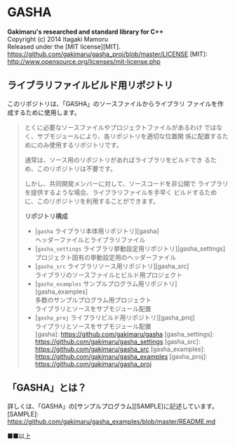 GASHA
====
**Gakimaru's researched and standard library for C++**  
Copyright (c) 2014 Itagaki Mamoru  
Released under the [MIT license][MIT].
<https://github.com/gakimaru/gasha_proj/blob/master/LICENSE>
[MIT]: http://www.opensource.org/licenses/mit-license.php

ライブラリファイルビルド用リポジトリ
---
このリポジトリは、「GASHA」のソースファイルからライブラリ
ファイルを作成するために使用します。  
> とくに必要なソースファイルやプロジェクトファイルがあるわけ
> ではなく、サブモジュールにより、各リポジトリを適切な位置関
> 係に配置するためにのみ使用するリポジトリです。  
> 
> 通常は、ソース用のリポジトリがあればライブラリをビルドでき
> るため、このリポジトリは不要です。  
> 
> しかし、共同開発メンバーに対して、ソースコードを非公開で
> ライブラリを提供するような場合、ライブラリファイルを手早く
> ビルドするために、このリポジトリを利用することができます。
> 
> **リポジトリ構成**
> * [`gasha` ライブラリ本体用リポジトリ][gasha]  
>   ヘッダーファイルとライブラリファイル  
> * [`gasha_settings` ライブラリ挙動設定用リポジトリ][gasha_settings]  
>   プロジェクト固有の挙動設定用のヘッダーファイル  
> * [`gasha_src` ライブラリソース用リポジトリ][gasha_src]  
>   ライブラリのソースファイルとビルド用プロジェクト  
> * [`gasha_examples` サンプルプログラム用リポジトリ][gasha_examples]  
>   多数のサンプルプログラム用プロジェクト  
>   ライブラリとソースをサブモジュール配置  
> * [`gasha_proj` ライブラリビルド用リポジトリ][gasha_proj]  
>   ライブラリとソースをサブモジュール配置  
[gasha]: https://github.com/gakimaru/gasha
[gasha_settings]: https://github.com/gakimaru/gasha_settings
[gasha_src]: https://github.com/gakimaru/gasha_src
[gasha_examples]: https://github.com/gakimaru/gasha_examples
[gasha_proj]: https://github.com/gakimaru/gasha_proj

「GASHA」とは？
---
詳しくは、「GASHA」の[サンプルプログラム][SAMPLE]に記述しています。
[SAMPLE]: https://github.com/gakimaru/gasha_examples/blob/master/README.md

■■以上
